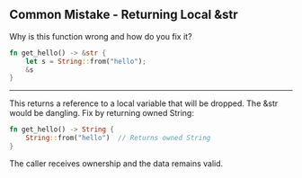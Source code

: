 ## Common Mistake - Returning Local &str

Why is this function wrong and how do you fix it?
```rust
fn get_hello() -> &str {
    let s = String::from("hello");
    &s
}
```

---

This returns a reference to a local variable that will be dropped. The &str would be dangling. Fix by returning owned String:
```rust
fn get_hello() -> String {
    String::from("hello")  // Returns owned String
}
```
The caller receives ownership and the data remains valid.

